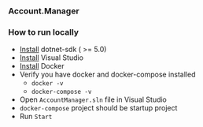 ### Account.Manager

### How to run locally

- [Install](https://dotnet.microsoft.com/download/dotnet/5.0) dotnet-sdk ( >= 5.0)
- [Install](https://visualstudio.microsoft.com/downloads/) Visual Studio
- [Install](https://docs.docker.com/get-docker/) Docker
- Verify you have docker and docker-compose installed
   - `docker -v`
   - `docker-compose -v`
- Open `AccountManager.sln` file in Visual Studio
- `docker-compose` project should be startup project
- Run `Start`